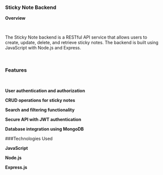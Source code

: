 ### Sticky Note Backend

**Overview**

<br>

The Sticky Note backend is a RESTful API service that allows users to create, update, delete, and retrieve sticky notes. The backend is built using JavaScript with Node.js and Express.

<br>

### Features

<br>

**User authentication and authorization**

**CRUD operations for sticky notes**

**Search and filtering functionality**

**Secure API with JWT authentication**

**Database integration using MongoDB**

###Technologies Used

**JavaScript**

**Node.js**

**Express.js**
